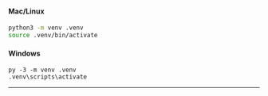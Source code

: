 #### Mac/Linux

```Bash
python3 -m venv .venv
source .venv/bin/activate
```

#### Windows

```Cmd
py -3 -m venv .venv
.venv\scripts\activate
```

 ---